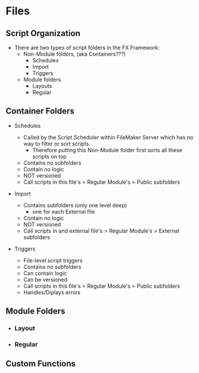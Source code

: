 # Files

## Script Organization

- There are two types of script folders in the FX Framework:
  - Non-Module folders, (aka Containers???)
    - Schedules
    - Import
    - Triggers
  - Module folders
    - Layouts
    - Regular

## Container Folders

- Schedules
  - Called by the Script Scheduler within FileMaker Server which has no way to filter or sort scripts.
      - Therefore putting this Non-Module folder first sorts all these scripts on top
  - Contains no subfolders
  - Contain no logic
  - NOT versioned
  - Call scripts in this file's > Regular Module's > Public subfolders
 
- Import
  - Contains subfolders (only one level deep)
    - one for each External file 
  - Contain no logic
  - NOT versioned
  - Call scripts in and external file's > Regular Module's > External subfolders

- Triggers
  -  File-level script triggers
  -  Contains no subfolders
  -  Can contain logic
  -  Can be versioned
  -  Call scripts in this file's > Regular Module's > Public subfolders
  - Handles/Diplays errors

## Module Folders

- ### Layout
- ### Regular

## Custom Functions
